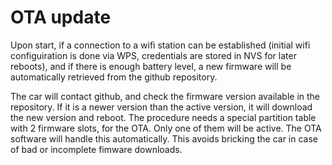# OTA update

Upon start, if a connection to a wifi station can be established (initial wifi configuiration is done via WPS, credentials are stored in NVS for later reboots),
and if there is enough battery level, a new firmware will be automatically retrieved from the github repository.

The car will contact github, and check the firmware version available in the repository. If it is a newer version than the active version, 
it will download the new version and reboot. The procedure needs a special partition table with 2 firmware slots, for the OTA. Only one of them will be active. 
The OTA software will handle this automatically. This avoids bricking the car in case of bad or incomplete fimware downloads.
